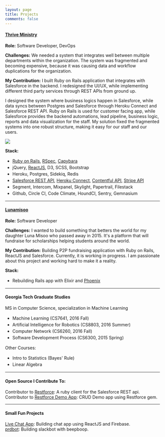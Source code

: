 ```yaml
---
layout: page
title: Projects
comments: false
---
```


#### <a href="https://thriveministry.org" target="_blank">Thrive Ministry</a>

**Role:** Software Developer, DevOps

**Challenges:** We needed a system that integrates well between multiple departments within the organization. The system was fragmented and becoming expensive, because it was causing data and workflow duplications for the organization.

**My Contribution:** I built Ruby on Rails application that integrates with Salesforce in the backend. I redesigned the UI/UX, while implementing different third party services through REST APIs from ground up.

I designed the system where business logics happen in Salesforce, while data syncs between Postgres and Salesforce through Heroku Connect and Salesforce REST API. Ruby on Rails is used for customer facing app, while Salesforce provides the backend automations, lead pipeline, business logic, reports and data visualization for the staff.  My solution fixed the fragmented systems into one robust structure, making it easy for our staff and our users.

<img src="https://s3.amazonaws.com/thriverails/images/thriveministry_member_edit.png" />

**Stack:**
<ul style="line-height: 1.5em;">
  <li><a href="http://rubyonrails.org/" target="_blank">Ruby on Rails</a>, <a href="http://rspec.info/" target="_blank">RSpec</a>, <a href="http://jnicklas.github.io/capybara/" target="_blank">Capybara</a></li>
  <li>jQuery, <a href="https://facebook.github.io/react/" target="_blank">ReactJS</a>, D3, SCSS, Bootstrap</li>
  <li>Heroku, Postgres, Sidekiq, Redis</li>
  <li><a
  href="https://developer.salesforce.com/docs/atlas.en-us.api_rest.meta/api_rest/" target="_blank">Salesforce REST API</a>, <a href="https://devcenter.heroku.com/articles/herokuconnect-api" target="_blank">Heroku Connect</a>, <a href="https://www.contentful.com/developers/docs/references/content-delivery-api/" target="_blank">Contentful API</a>, <a href="https://stripe.com/docs/api" target="_blank">Stripe API</a></li>
  <li>Segment, Intercom, Mixpanel, Skylight, Papertrail, Filestack</li>
  <li>Github, Circle CI, Code Climate, HoundCI, Sentry, Gemnasium</li>
</ul>

----

#### <a href="http://lunamisoo.org" target="_blank">Lunamisoo</a>

**Role:** Software Developer

**Challenges:** I wanted to build something that betters the world for my 
daughter Luna Misoo who passed away in 2015.  It's a platform that will
fundraise for scholarships helping students around the world.

**My Contribution:** Building P2P fundraising application with Ruby on Rails, ReactJS and Salesforce.
Currently, it is working in progress. I am passionate about this project and
working hard to make it a reality.

**Stack:**
<ul style="line-height: 1.5em;">
  <li>Rebuilding Rails app with Elixir and <a href="http://www.phoenixframework.org/" target="_blank">Phoenix</a></li>
</ul>

----

#### Georgia Tech Graduate Studies
MS in Computer Science, specialization in Machine Learning

<ul style="line-height: 1.5em;">
  <li>Machine Learning (CS7641, 2016 Fall)</li>
  <li>Artificial Intelligence for Robotics (CS8803, 2016 Summer)</li>
  <li>Computer Network (CS6260, 2016 Fall)</li>
  <li>Software Development Process (CS6300, 2015 Spring)</li>
</ul>

Other Courses:

<ul style="line-height: 1.5em;">
  <li>Intro to Statistics (Bayes' Rule)</li>
  <li>Linear Algebra</li>
</ul>

----

#### Open Source I Contribute To:

Contributor to <a href="https://github.com/ejholmes/restforce" target="_blank">Restforce</a>: A ruby client for the Salesforce REST api.
<br />
Contributor to <a href="https://github.com/antwonlee/restforce_demo_app" target="_blank">Restforce Demo App</a>: CRUD Demo app using Restforce gem.

----

#### Small Fun Projects

<a href="https://github.com/antwonlee/chat-demo-app-react-firebase" target="_blank">Live Chat App</a>: Building chat app using ReactJS and Firebase.
<br />
<a href="https://github.com/thriveministry/prdbot" target="_blank">prdbot</a>: Building slackbot with beepboop.
